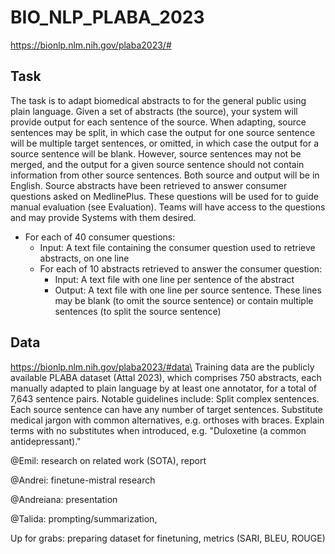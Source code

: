 # BIO_NLP_PLABA_2023
https://bionlp.nlm.nih.gov/plaba2023/#
## Task
The task is to adapt biomedical abstracts to for the general public using plain language. Given a set of abstracts (the source), your system will provide output for each sentence of the source. When adapting, source sentences may be split, in which case the output for one source sentence will be multiple target sentences, or omitted, in which case the output for a source sentence will be blank. However, source sentences may not be merged, and the output for a given source sentence should not contain information from other source sentences. Both source and output will be in English. Source abstracts have been retrieved to answer consumer questions asked on MedlinePlus. These questions will be used for to guide manual evaluation (see Evaluation). Teams will have access to the questions and may provide Systems with them desired.

- For each of 40 consumer questions:
    - Input: A text file containing the consumer question used to retrieve abstracts, on one line
    - For each of 10 abstracts retrieved to answer the consumer question:
        - Input: A text file with one line per sentence of the abstract
        - Output: A text file with one line per source sentence. These lines may be blank (to omit the source sentence) or contain multiple sentences (to split the source sentence)

## Data
https://bionlp.nlm.nih.gov/plaba2023/#data\
Training data are the publicly available PLABA dataset (Attal 2023), which comprises 750 abstracts, each manually adapted to plain language by at least one annotator, for a total of 7,643 sentence pairs.
Notable guidelines include:
Split complex sentences. Each source sentence can have any number of target sentences.
Substitute medical jargon with common alternatives, e.g. orthoses with braces.
Explain terms with no substitutes when introduced, e.g. "Duloxetine (a common antidepressant)."


@Emil: research on related work (SOTA), report 

@Andrei: finetune-mistral research

@Andreiana: presentation

@Talida: prompting/summarization, 

Up for grabs: preparing dataset for finetuning, metrics (SARI, BLEU, ROUGE)

